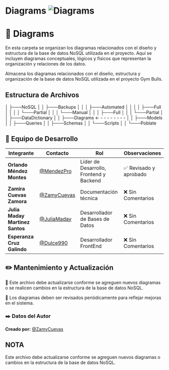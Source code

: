 # Diagrams  ![Diagrams](https://img.shields.io/badge/Diagrams-FFA500?style=for-the-badge&logo=diagram&logoColor=white)



# 📂 Diagrams

En esta carpeta se organizan los diagramas relacionados con el diseño y estructura de la base de datos NoSQL utilizada en el proyecto. Aquí se incluyen diagramas conceptuales, lógicos y físicos que representan la organización y relaciones de los datos. 

Almacena los diagramas relacionados con el diseño, estructura y organización de la base de datos NoSQL utilizada en el proyecto Gym Bulls.

## Estructura de Archivos

│   ├───NoSQL
│   │   ├───Backups
│   │   │   ├───Automated
│   │   │   │   ├───Full
│   │   │   │   └───Partial
│   │   │   └───Manual
│   │   │       ├───Full
│   │   │       └───Partial
│   │   ├───DataDictionary
│   │   ├───Diagrams  <- - - - - - - - -
│   │   ├───Models
│   │   ├───Queries
│   │   ├───Schemas
│   │   └───Scripts
│   │       └───Poblate


## 👥 Equipo de Desarrollo  

| Integrante | Contacto | Rol | Observaciones |
|------------|----------|----------------------------|------------------|
| **Orlando Méndez Montes** | [@MendezPro](https://github.com/MendezPro) | Líder de Desarrollo, Frontend y Backend | ✅ Revisado y aprobado |
| **Zamira Cuevas Zamora** | [@ZamyCuevas](https://github.com/ZamyCuevas) | Documentación técnica | ❌ Sin Comentarios |
| **Julia Maday Martinez Santos** | [@JuliaMaday](https://github.com/JuliaMaday) | Desarrollador de Bases de Datos | ❌ Sin Comentarios |
| **Esperanza Cruz Galindo** | [@Dulce990](https://github.com/Dulce990) | Desarrollador FrontEnd | ❌ Sin Comentarios |

## ✏️ Mantenimiento y Actualización

🔹 Este archivo debe actualizarse conforme se agreguen nuevos diagramas o se realicen cambios en la estructura de la base de datos NoSQL.

🔹 Los diagramas deben ser revisados periódicamente para reflejar mejoras en el sistema.

### ✒️ **Datos del Autor** 

**Creado por:** [@ZamyCuevas](https://github.com/ZamyCuevas)  

## NOTA
Este archivo debe actualizarse conforme se agreguen nuevos diagramas o cambios en la estructura de la base de datos NoSQL.

